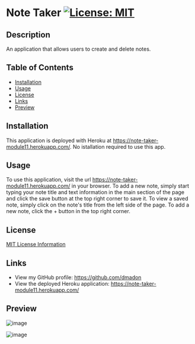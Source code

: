 
  
  # Note Taker [![License: MIT](https://img.shields.io/badge/License-MIT-yellow.svg)](https://opensource.org/licenses/MIT)

  ## Description
  An application that allows users to create and delete notes.

  ## Table of Contents

  * [Installation](#installation)
  * [Usage](#usage)
  * [License](#license)
  * [Links](#links)
  * [Preview](#preview)

  ## Installation
  This application is deployed with Heroku at https://note-taker-module11.herokuapp.com/. No istallation required to use this app.

  ## Usage
  To use this application, visit the url https://note-taker-module11.herokuapp.com/ in your browser. To add a new note, simply start typing your note title and text  information in the main section of the page and click the save button at the top right corner to save it. To view a saved note, simply click on the note's title from the left side of the page. To add a new note, click the + button in the top right corner.


  ## License

  [MIT License Information](https://opensource.org/licenses/MIT)

  ## Links

  * View my GitHub profile: https://github.com/dmadon
  * View the deployed Heroku application: https://note-taker-module11.herokuapp.com/

  ## Preview
  
  ![image](https://user-images.githubusercontent.com/99852346/183232551-a8749d6c-c14f-450e-9c4c-8a97690e1f06.png)
  
  ![image](https://user-images.githubusercontent.com/99852346/183232573-da07ada9-70a3-4ac1-adf9-eadd23a39e4c.png)


  
  
